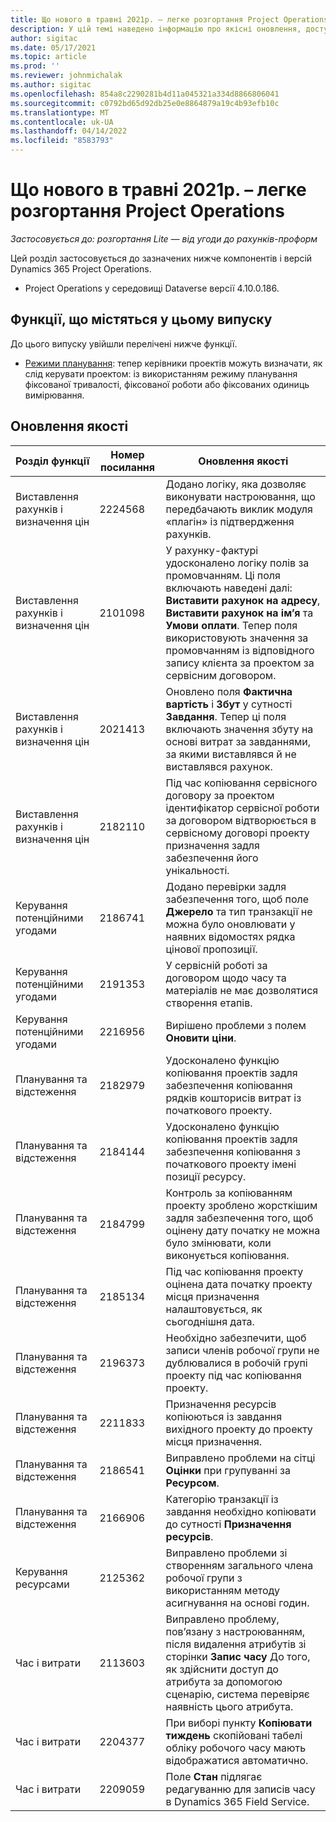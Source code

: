 ```yaml
---
title: Що нового в травні 2021р. – легке розгортання Project Operations
description: У цій темі наведено інформацію про якісні оновлення, доступні у випуску легкого розгортання Project Operations від травня 2021 р.
author: sigitac
ms.date: 05/17/2021
ms.topic: article
ms.prod: ''
ms.reviewer: johnmichalak
ms.author: sigitac
ms.openlocfilehash: 854a8c2290281b4d11a045321a334d8866806041
ms.sourcegitcommit: c0792bd65d92db25e0e8864879a19c4b93efb10c
ms.translationtype: MT
ms.contentlocale: uk-UA
ms.lasthandoff: 04/14/2022
ms.locfileid: "8583793"
---
```

# <a name="whats-new-may-2021---project-operations-lite-deployment"></a>Що нового в травні 2021р. – легке розгортання Project Operations

_Застосовується до: розгортання Lite — від угоди до рахунків-проформ_

Цей розділ застосовується до зазначених нижче компонентів і версій Dynamics 365 Project Operations.

   - Project Operations у середовищі Dataverse версії 4.10.0.186.

## <a name="features-included-in-this-release"></a>Функції, що містяться у цьому випуску

До цього випуску увійшли перелічені нижче функції.

- [Режими планування](../../project-management/scheduling-modes.md): тепер керівники проектів можуть визначати, як слід керувати проектом: із використанням режиму планування фіксованої тривалості, фіксованої роботи або фіксованих одиниць вимірювання.

## <a name="quality-updates"></a>Оновлення якості

| **Розділ функції** | **Номер посилання** | **Оновлення якості** |
| --- | --- | --- |
| Виставлення рахунків і визначення цін | 2224568 | Додано логіку, яка дозволяє виконувати настроювання, що передбачають виклик модуля «плагін» із підтвердження рахунків. |
| Виставлення рахунків і визначення цін | 2101098 | У рахунку-фактурі удосконалено логіку полів за промовчанням. Ці поля включають наведені далі: **Виставити рахунок на адресу**, **Виставити рахунок на ім’я** та **Умови оплати**. Тепер поля використовують значення за промовчанням із відповідного запису клієнта за проектом за сервісним договором. |
| Виставлення рахунків і визначення цін | 2021413 | Оновлено поля **Фактична вартість** і **Збут** у сутності **Завдання**. Тепер ці поля включають значення збуту на основі витрат за завданнями, за якими виставлявся й не виставлявся рахунок. |
| Виставлення рахунків і визначення цін | 2182110 | Під час копіювання сервісного договору за проектом ідентифікатор сервісної роботи за договором відтворюється в сервісному договорі проекту призначення задля забезпечення його унікальності. |
| Керування потенційними угодами | 2186741 | Додано перевірки задля забезпечення того, щоб поле **Джерело** та тип транзакції не можна було оновлювати у наявних відомостях рядка цінової пропозиції. |
| Керування потенційними угодами | 2191353 | У сервісній роботі за договором щодо часу та матеріалів не має дозволятися створення етапів. |
| Керування потенційними угодами | 2216956 | Вирішено проблеми з полем **Оновити ціни**. |
| Планування та відстеження | 2182979 | Удосконалено функцію копіювання проектів задля забезпечення копіювання рядків кошторисів витрат із початкового проекту. |
| Планування та відстеження | 2184144 | Удосконалено функцію копіювання проектів задля забезпечення копіювання з початкового проекту імені позиції ресурсу. |
| Планування та відстеження | 2184799 | Контроль за копіюванням проекту зроблено жорсткішим задля забезпечення того, щоб оцінену дату початку не можна було змінювати, коли виконується копіювання. |
| Планування та відстеження | 2185134 | Під час копіювання проекту оцінена дата початку проекту місця призначення налаштовується, як сьогоднішня дата. |
| Планування та відстеження | 2196373 | Необхідно забезпечити, щоб записи членів робочої групи не дублювалися в робочій групі проекту під час копіювання проекту. |
| Планування та відстеження | 2211833 | Призначення ресурсів копіюються із завдання вихідного проекту до проекту місця призначення. |
| Планування та відстеження | 2186541 | Виправлено проблеми на сітці **Оцінки** при групуванні за **Ресурсом**. |
| Планування та відстеження | 2166906 | Категорію транзакції із завдання необхідно копіювати до сутності **Призначення ресурсів**. |
| Керування ресурсами | 2125362 | Виправлено проблеми зі створенням загального члена робочої групи з використанням методу асигнування на основі годин. |
| Час і витрати | 2113603 | Виправлено проблему, пов’язану з настроюванням, після видалення атрибутів зі сторінки **Запис часу** До того, як здійснити доступ до атрибута за допомогою сценарію, система перевіряє наявність цього атрибута. |
| Час і витрати | 2204377 | При виборі пункту **Копіювати тиждень** скопійовані табелі обліку робочого часу мають відображатися автоматично. |
| Час і витрати | 2209059 | Поле **Стан** підлягає редагуванню для записів часу в Dynamics 365 Field Service. |
